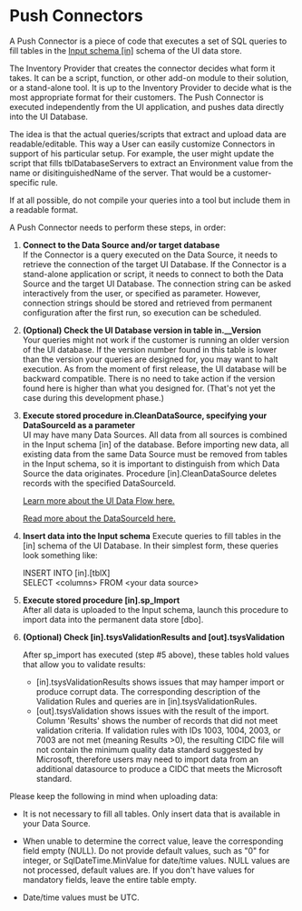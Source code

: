 # Push Connectors

A Push Connector is a piece of code that executes a set of SQL queries to fill tables in the [Input schema [in]](The_Input_Schema.md) schema of the UI data store.

The Inventory Provider that creates the connector decides what form it takes. It can be a script, function, or other add-on module to their solution, or a stand-alone tool. It is up to the Inventory Provider to decide what is the most appropriate format for their customers. The Push Connector is executed independently from the UI application, and pushes data directly into the UI Database.​

The idea is that the actual queries/scripts that extract and upload data are readable/editable.  This way a User can easily customize Connectors in support of his particular setup. For example, the user might update the script that fills tblDatabaseServers to extract an Environment value from the name or disitinguishedName of the server. That would be a customer-specific rule.

If at all possible, do not compile your queries into a tool but include them in a readable format.

A Push Connector needs to perform these steps, in order:

1. **Connect to the Data Source and/or target database**  
   ​If the Connector is a query executed on the Data Source, it needs to retrieve the connection of the target UI Database. If the Connector is a stand-alone application or script, it needs to connect to both the Data Source and the target UI Database. The connection string can be asked interactively from the user, or specified as parameter. However, connection strings should be stored and retrieved from permanent configuration after the first run, so execution can be scheduled.

2. **(Optional) Check the UI Database version in table in.__Version**  
   Your queries might not work if the customer is running an older version of the UI database. If the version number found in this table is lower than the version your queries are designed for, you may want to halt execution.
   As from the moment of first release, the UI database will be backward compatible. There is no need to take action if the version found here is higher than what you designed for. (That's not yet the case during this development phase.)

3. **Execute stored procedure in.CleanDataSource, specifying your DataSourceId as a parameter**  
   UI may have many Data Sources. All data from all sources is combined in the Input schema [in] of the database. Before importing new data, all existing data from the same Data Source must be removed from tables in the Input schema, so it is important to distinguish from which Data Source the data originates. Procedure [in].CleanDataSource deletes records with the specified DataSourceId.

   [Learn more about the UI Data Flow here.​](UI_Data_Model.md#DataFlow)

   [Read more about the DataSourceId here.](The_Input_Schema.md#DataSourceId)

4. **Insert data into the Input schema**
   Execute queries to fill tables in the [in] schema of the UI Database. In their simplest form, these queries look something like:
  
   ​INSERT INTO [in].[tblX]  
   SELECT &lt;columns> FROM &lt;your data source>

5. **Execute stored procedure [in].sp_Import**  
   After all data is uploaded to the Input schema, launch this procedure to import data into the permanent data store [dbo].

6. **(Optional) Check [in].tsysValidationResults and [out].tsysValidation**  

   After sp_import has executed (step #5 above), these tables hold values that allow you to validate results:
   - [in].tsysValidationResults shows issues that may hamper import or produce corrupt data. The corresponding description of the Validation Rules and queries are in [in].tsysValidationRules.
   - [out].tsysValidation shows issues with the result of the import. Column 'Results' shows the number of records that did not meet validation criteria. If validation rules with IDs 1003, 1004, 2003, or 7003 are not met (meaning Results >0), the resulting CIDC file will not contain the minimum quality data standard suggested by Microsoft, therefore users may need to import data from an additional datasource to produce a CIDC that meets the Microsoft standard.

Please keep the following in mind when uploading data:

- ​It is not necessary to fill all tables. Only insert data that is available in your Data Source.

- When unable to determine the correct value, leave the corresponding field empty (NULL). Do not provide default values, such as "0" for integer, or SqlDateTime.MinValue for date/time values. NULL values are not processed, default values are. If you don't have values for mandatory fields, leave the entire table empty.

- Date/time values must be UTC.